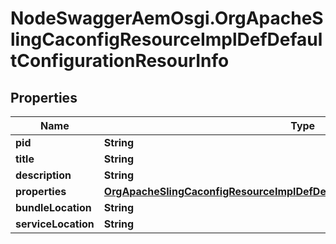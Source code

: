 # NodeSwaggerAemOsgi.OrgApacheSlingCaconfigResourceImplDefDefaultConfigurationResourInfo

## Properties

Name | Type | Description | Notes
------------ | ------------- | ------------- | -------------
**pid** | **String** |  | [optional] 
**title** | **String** |  | [optional] 
**description** | **String** |  | [optional] 
**properties** | [**OrgApacheSlingCaconfigResourceImplDefDefaultConfigurationResourProperties**](OrgApacheSlingCaconfigResourceImplDefDefaultConfigurationResourProperties.md) |  | [optional] 
**bundleLocation** | **String** |  | [optional] 
**serviceLocation** | **String** |  | [optional] 


